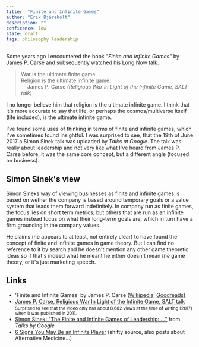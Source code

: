 ```yaml
---
title:  "Finite and Infinite Games"
author: "Erik Bjäreholt"
description: ""
conficence: low
state: draft
tags: philosophy leadership
---
```


Some years ago I encountered the book *"Finite and Infinite Games"* by James P. Carse and subsequently watched his Long Now talk. 

> War is the ultimate finite game.<br>
> Religion is the ultimate infinite game.<br>
>  \-- James P. Carse *(Religious War In Light of the Infinite Game, SALT talk)*

I no longer believe him that religion is the ultimate infinite game. I think that it's more accurate to say that life, or perhaps the cosmos/multiverse itself (life included), is the ultimate infinite game.

I've found some uses of thinking in terms of finite and infinite games, which I've sometimes found insightful. I was surprised to see, that the 19th of June 2017 a Simon Sinek talk was uploaded by *Talks at Google*. The talk was really about leadership and not very like what I've heard from James P. Carse before, it was the same core concept, but a different angle (focused on business).

## Simon Sinek's view

Simon Sineks way of viewing businesses as finite and infinite games is based on wether the company is based around temporary goals or a value system that leads them forward indefinitely. In company run as finite games, the focus lies on short term metrics, but others that are run as an infinite games instead focus on what their long-term goals are, which in turn have a firm grounding in the company values.

He claims (he appears to at least, not entirely clear) to have found the concept of finite and infinite games in game theory. But I can find no reference to it by search and he doesn't mention any other game theoretic ideas so if that's indeed what he meant he either doesn't mean *the* game theory, or it's just marketing speech.

## Links

 - 'Finite and Infinite Games' by James P. Carse ([Wikipedia](https://en.wikipedia.org/wiki/Finite_and_Infinite_Games), [Goodreads](https://www.goodreads.com/book/show/189989.Finite_and_Infinite_Games))
 - [James P. Carse, Religious War In Light of the Infinite Game, SALT talk](https://www.youtube.com/watch?v=qdIP6HilbWE)<br>
   <small>Surprised to see that the video only has about 8,682 views at the time of writing (2017) when it was published in 2011.</small>
 - [Simon Sinek: "The Finite and Infinite Games of Leadership: ..."](https://www.youtube.com/watch?v=_osKgFwKoDQ) from *Talks by Google*
 - [6 Signs You May Be an Infinite Player](https://fractalenlightenment.com/32173/life/6-signs-you-may-be-an-infinite-player) (shitty source, also posts about Alternative Medicine...)
